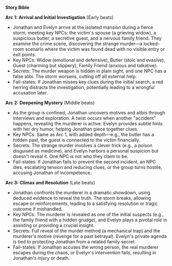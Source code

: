 **Story Bible**

**Arc 1: Arrival and Initial Investigation** (Early beats)
- Jonathan and Evelyn arrive at the isolated mansion during a fierce storm, meeting key NPCs: the victim's spouse (a grieving widow), a suspicious butler, a secretive guest, and a nervous family friend. They examine the crime scene, discovering the strange murder—a locked-room scenario where the victim was found dead with no visible entry or exit points.
- Key NPCs: Widow (emotional and defensive), Butler (stoic and evasive), Guest (charming but slippery), Family Friend (anxious and talkative).
- Secrets: The murder weapon is hidden in plain sight, and one NPC has a false alibi. The storm worsens, cutting off all external help.
- Fail-states: If Jonathan misses key clues during the initial search, a red herring distracts the investigation, potentially leading to a wrongful accusation later.

**Arc 2: Deepening Mystery** (Middle beats)
- As the group is confined, Jonathan uncovers motives and alibis through interviews and exploration. A twist occurs when another "accident" happens, revealing the murderer is active. Evelyn provides subtle hints with her dry humor, helping Jonathan piece together clues.
- Key NPCs: Same as Arc 1, with added depth—e.g., the butler has a hidden past, the guest is connected to the victim financially.
- Secrets: The strange murder involves a clever trick (e.g., a poison disguised as medicine), and Evelyn harbors a personal suspicion but doesn't reveal it. One NPC is not who they claim to be.
- Fail-states: If Jonathan fails to prevent the second incident, an NPC dies, escalating tension and reducing clues, or the group turns hostile, accusing Jonathan of incompetence.

**Arc 3: Climax and Resolution** (Late beats)
- Jonathan confronts the murderer in a dramatic showdown, using deduced evidence to reveal the truth. The storm breaks, allowing escape or reinforcements, leading to a satisfying resolution or tragic outcome if mishandled.
- Key NPCs: The murderer is revealed as one of the initial suspects (e.g., the family friend with a hidden grudge), and Evelyn plays a pivotal role in assisting or providing a crucial insight.
- Secrets: Full reveal of the murder method (a mechanical trap) and the murderer's motive (revenge for a past betrayal). Evelyn's private agenda is tied to protecting Jonathan from a related family secret.
- Fail-states: If Jonathan accuses the wrong person, the real murderer escapes during the chaos, or Evelyn's intervention fails, resulting in Jonathan's injury or death.